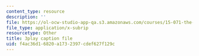 ```yaml
---
content_type: resource
description: ''
file: https://ol-ocw-studio-app-qa.s3.amazonaws.com/courses/15-071-the-analytics-edge-spring-2017/f4ac36d16820a1732397cdef627f129c_HIIclMih_zQ.srt
file_type: application/x-subrip
resourcetype: Other
title: 3play caption file
uid: f4ac36d1-6820-a173-2397-cdef627f129c
---
```

